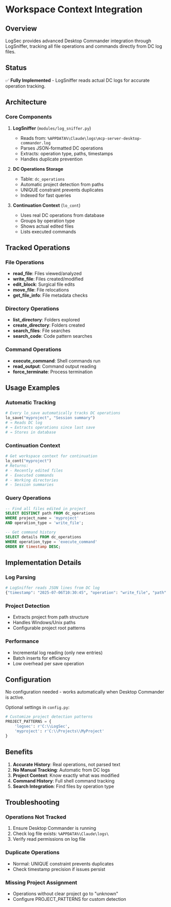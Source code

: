# Workspace Context Integration

## Overview

LogSec provides advanced Desktop Commander integration through LogSniffer, tracking all file operations and commands directly from DC log files.

## Status

✅ **Fully Implemented** - LogSniffer reads actual DC logs for accurate operation tracking.

## Architecture

### Core Components

1. **LogSniffer** (`modules/log_sniffer.py`)
   - Reads from: `%APPDATA%\Claude\logs\mcp-server-desktop-commander.log`
   - Parses JSON-formatted DC operations
   - Extracts: operation type, paths, timestamps
   - Handles duplicate prevention

2. **DC Operations Storage**
   - Table: `dc_operations`
   - Automatic project detection from paths
   - UNIQUE constraint prevents duplicates
   - Indexed for fast queries

3. **Continuation Context** (`lo_cont`)
   - Uses real DC operations from database
   - Groups by operation type
   - Shows actual edited files
   - Lists executed commands

## Tracked Operations

### File Operations
- **read_file**: Files viewed/analyzed
- **write_file**: Files created/modified
- **edit_block**: Surgical file edits
- **move_file**: File relocations
- **get_file_info**: File metadata checks

### Directory Operations
- **list_directory**: Folders explored
- **create_directory**: Folders created
- **search_files**: File searches
- **search_code**: Code pattern searches

### Command Operations
- **execute_command**: Shell commands run
- **read_output**: Command output reading
- **force_terminate**: Process termination

## Usage Examples

### Automatic Tracking
```python
# Every lo_save automatically tracks DC operations
lo_save("myproject", "Session summary")
# → Reads DC log
# → Extracts operations since last save
# → Stores in database
```

### Continuation Context
```python
# Get workspace context for continuation
lo_cont("myproject")
# Returns:
# - Recently edited files
# - Executed commands
# - Working directories
# - Session summaries
```

### Query Operations
```sql
-- Find all files edited in project
SELECT DISTINCT path FROM dc_operations 
WHERE project_name = 'myproject' 
AND operation_type = 'write_file';

-- Get command history
SELECT details FROM dc_operations
WHERE operation_type = 'execute_command'
ORDER BY timestamp DESC;
```

## Implementation Details

### Log Parsing
```python
# LogSniffer reads JSON lines from DC log
{"timestamp": "2025-07-06T10:30:45", "operation": "write_file", "path": "C:\\Project\\file.py"}
```

### Project Detection
- Extracts project from path structure
- Handles Windows/Unix paths
- Configurable project root patterns

### Performance
- Incremental log reading (only new entries)
- Batch inserts for efficiency
- Low overhead per save operation

## Configuration

No configuration needed - works automatically when Desktop Commander is active.

Optional settings in `config.py`:
```python
# Customize project detection patterns
PROJECT_PATTERNS = {
    'logsec': r'C:\\LogSec',
    'myproject': r'C:\\Projects\\MyProject'
}
```

## Benefits

1. **Accurate History**: Real operations, not parsed text
2. **No Manual Tracking**: Automatic from DC logs
3. **Project Context**: Know exactly what was modified
4. **Command History**: Full shell command tracking
5. **Search Integration**: Find files by operation type

## Troubleshooting

### Operations Not Tracked
1. Ensure Desktop Commander is running
2. Check log file exists: `%APPDATA%\Claude\logs\`
3. Verify read permissions on log file

### Duplicate Operations
- Normal: UNIQUE constraint prevents duplicates
- Check timestamp precision if issues persist

### Missing Project Assignment
- Operations without clear project go to "unknown"
- Configure PROJECT_PATTERNS for custom detection
